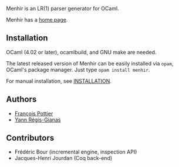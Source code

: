 Menhir is an LR(1) parser generator for OCaml.

Menhir has a [home page](http://gallium.inria.fr/~fpottier/menhir/).

## Installation

OCaml (4.02 or later), ocamlbuild, and GNU make are needed.

The latest released version of Menhir can be easily installed via
`opam`, OCaml's package manager. Just type `opam install menhir`.

For manual installation, see [INSTALLATION](https://gitlab.inria.fr/fpottier/menhir/blob/master/INSTALLATION).

## Authors

* [François Pottier](Francois.Pottier@inria.fr)
* [Yann Régis-Gianas](Yann.Regis-Gianas@pps.jussieu.fr)

## Contributors

* Frédéric Bour (incremental engine, inspection API)
* Jacques-Henri Jourdan (Coq back-end)
